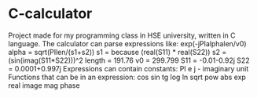 # C-calculator
Project made for my programming class in HSE university, written in C language.  The calculator can parse expressions like: exp(-jPIalphalen/v0) alpha = sqrt(PIlen/(s1+s2)) s1 = because (real(S11) * real(S22)) s2 = (sin(imag(S11*S22)))^2 length = 191.76 v0 = 299.799 S11 = -0.01-0.92j S22 = 0.0001+0.997j  Expressions can contain constants: PI e j - imaginary unit  Functions that can be in an expression: cos sin tg log ln sqrt pow abs exp real image mag phase
